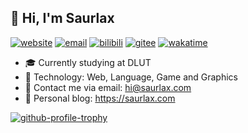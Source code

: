 ## 👋 Hi, I'm Saurlax

[![website](https://img.shields.io/badge/website-saurlax.com-blue)](https://saurlax.com)
[![email](https://img.shields.io/badge/email-hi@saurlax.com-blue)](mailto://hi@saurlax.com)
[![bilibili](https://img.shields.io/badge/bilibili-@saurlax-blue?logo=bilibili&logoColor=white)](https://space.bilibili.com/251608296)
[![gitee](https://img.shields.io/badge/gitee-@saurlax-blue?logo=gitee&logoColor=white)](https://gitee.com/saurlax)
[![wakatime](https://wakatime.com/badge/user/c6e6f908-76cb-40f3-a1d8-40f7a71d0480.svg)](https://wakatime.com/@saurlax)

- 🎓 Currently studying at DLUT
- 🧪 Technology: Web, Language, Game and Graphics
- 📧 Contact me via email: hi@saurlax.com
- 🔗 Personal blog: https://saurlax.com

[![github-profile-trophy](https://github-profile-trophy.vercel.app/?username=saurlax)](https://github.com/saurlax)
